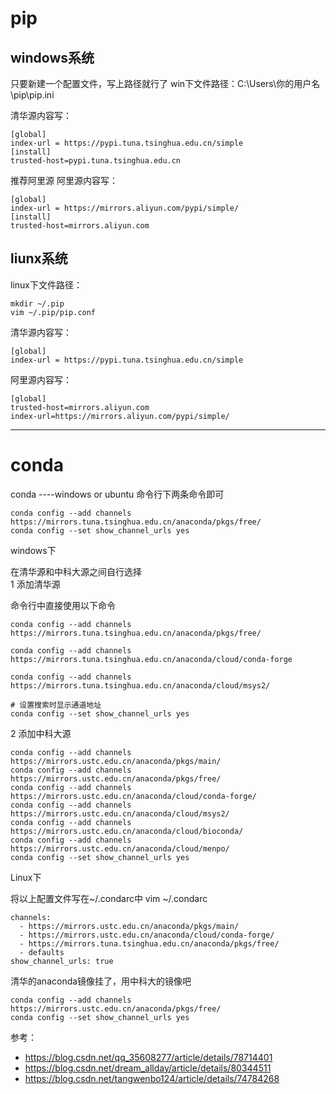 
# pip

## windows系统
只要新建一个配置文件，写上路径就行了
win下文件路径：C:\Users\你的用户名\pip\pip.ini  

清华源内容写： 
```
[global]  
index-url = https://pypi.tuna.tsinghua.edu.cn/simple  
[install]  
trusted-host=pypi.tuna.tsinghua.edu.cn   
```
推荐阿里源
阿里源内容写：   
```
[global]  
index-url = https://mirrors.aliyun.com/pypi/simple/   
[install]  
trusted-host=mirrors.aliyun.com
```

## liunx系统
linux下文件路径：
```
mkdir ~/.pip  
vim ~/.pip/pip.conf
```

清华源内容写：
```
[global]  
index-url = https://pypi.tuna.tsinghua.edu.cn/simple  
 ```
 
阿里源内容写：
```
[global]    
trusted-host=mirrors.aliyun.com  
index-url=https://mirrors.aliyun.com/pypi/simple/  
```
---
# conda  
conda  ----windows or ubuntu
命令行下两条命令即可  
```
conda config --add channels https://mirrors.tuna.tsinghua.edu.cn/anaconda/pkgs/free/ 
conda config --set show_channel_urls yes
```



windows下  

在清华源和中科大源之间自行选择  
1 添加清华源  

命令行中直接使用以下命令  
```
conda config --add channels https://mirrors.tuna.tsinghua.edu.cn/anaconda/pkgs/free/

conda config --add channels https://mirrors.tuna.tsinghua.edu.cn/anaconda/cloud/conda-forge     

conda config --add channels https://mirrors.tuna.tsinghua.edu.cn/anaconda/cloud/msys2/

# 设置搜索时显示通道地址
conda config --set show_channel_urls yes
```


2 添加中科大源
```
conda config --add channels https://mirrors.ustc.edu.cn/anaconda/pkgs/main/  
conda config --add channels https://mirrors.ustc.edu.cn/anaconda/pkgs/free/  
conda config --add channels https://mirrors.ustc.edu.cn/anaconda/cloud/conda-forge/  
conda config --add channels https://mirrors.ustc.edu.cn/anaconda/cloud/msys2/  
conda config --add channels https://mirrors.ustc.edu.cn/anaconda/cloud/bioconda/  
conda config --add channels https://mirrors.ustc.edu.cn/anaconda/cloud/menpo/
conda config --set show_channel_urls yes
```

Linux下

将以上配置文件写在~/.condarc中
vim ~/.condarc
```
channels:
  - https://mirrors.ustc.edu.cn/anaconda/pkgs/main/
  - https://mirrors.ustc.edu.cn/anaconda/cloud/conda-forge/
  - https://mirrors.tuna.tsinghua.edu.cn/anaconda/pkgs/free/
  - defaults
show_channel_urls: true
```



清华的anaconda镜像挂了，用中科大的镜像吧  
```
conda config --add channels https://mirrors.ustc.edu.cn/anaconda/pkgs/free/  
conda config --set show_channel_urls yes 
```


参考：
* https://blog.csdn.net/qq_35608277/article/details/78714401
* https://blog.csdn.net/dream_allday/article/details/80344511
* https://blog.csdn.net/tangwenbo124/article/details/74784268

